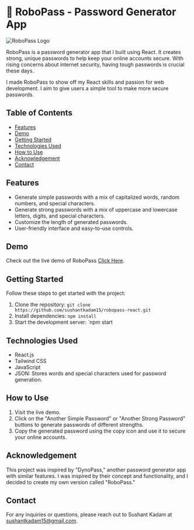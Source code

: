 # 🤖 RoboPass - Password Generator App

![RoboPass Logo](https://robopass.sushantk.com/static/media/logo.620ebac3a06605992961.png)

RoboPass is a password generator app that I built using React. It creates strong, unique passwords to help keep your online accounts secure. With rising concerns about internet security, having tough passwords is crucial these days.

I made RoboPass to show off my React skills and passion for web development. I aim to give users a simple tool to make more secure passwords.

## Table of Contents


- [Features](#features)
- [Demo](#demo)
- [Getting Started](#getting-started)
- [Technologies Used](#technologies-used)
- [How to Use](#how-to-use)
- [Acknowledgement](#Acknowledgement)
- [Contact](#contact)





## Features

- Generate simple passwords with a mix of capitalized words, random numbers, and special characters.
- Generate strong passwords with a mix of uppercase and lowercase letters, digits, and special characters.
- Customize the length of generated passwords.
- User-friendly interface and easy-to-use controls.

## Demo

Check out the live demo of RoboPass [Click Here](https://robopass.sushantk.com/).

## Getting Started

Follow these steps to get started with the project:

1. Clone the repository: `git clone https://github.com/sushantkadam15/robopass-react.git`
2. Install dependencies: `npm install`
3. Start the development server: `npm start

## Technologies Used

- React.js
- Tailwind CSS
- JavaScript
- JSON: Stores words and special characters used for password generation.

## How to Use

1. Visit the live demo.
2. Click on the "Another Simple Password" or "Another Strong Password" buttons to generate passwords of different strengths.
3. Copy the generated password using the copy icon and use it to secure your online accounts.

## Acknowledgement

This project was inspired by "DynoPass," another password generator app with similar features. I was inspired by their concept and functionality, and I decided to create my own version called "RoboPass."

## Contact

For any inquiries or questions, please reach out to Sushant Kadam at [sushantkadam15@gmail.com](mailto:sushantkadam15@gmail.com).

